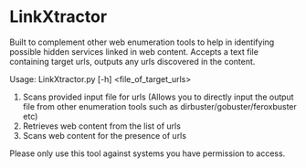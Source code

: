 # LinkXtractor
Built to complement other web enumeration tools to help in identifying possible hidden services linked in web content.
Accepts a text file containing target urls, outputs any urls discovered in the content.

Usage: LinkXtractor.py [-h] <file_of_target_urls>

1. Scans provided input file for urls (Allows you to directly input the output file from other enumeration tools such as dirbuster/gobuster/feroxbuster etc)
2. Retrieves web content from the list of urls
3. Scans web content for the presence of urls

Please only use this tool against systems you have permission to access.
